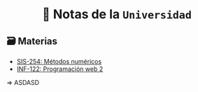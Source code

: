 <h1 align='center'>📓 Notas de la <code>Universidad</code></h1>



## 🗃️ Materias

- [SIS-254: Métodos numéricos]()
- [INF-122: Programación web 2]()

=> ASDASD